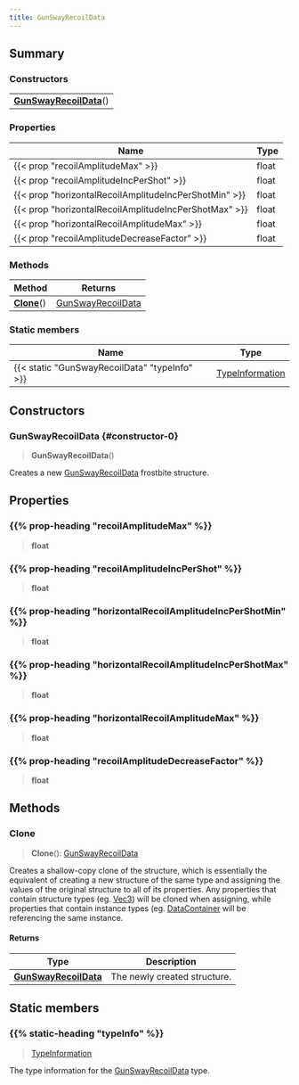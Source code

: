 ```yaml
---
title: GunSwayRecoilData
---
```



## Summary
### Constructors
| |
| ----------- |
| **[GunSwayRecoilData](#constructor-0)**() |

### Properties
| Name | Type |
| ---- | ---- |
| {{< prop "recoilAmplitudeMax" >}} | float |
| {{< prop "recoilAmplitudeIncPerShot" >}} | float |
| {{< prop "horizontalRecoilAmplitudeIncPerShotMin" >}} | float |
| {{< prop "horizontalRecoilAmplitudeIncPerShotMax" >}} | float |
| {{< prop "horizontalRecoilAmplitudeMax" >}} | float |
| {{< prop "recoilAmplitudeDecreaseFactor" >}} | float |

### Methods
| Method | Returns |
| ------ | ---- |
| **[Clone](#clone)**() | [GunSwayRecoilData](/vext/ref/fb/gunswayrecoildata) |

### Static members
| Name | Type |
| ---- | ---- |
| {{< static "GunSwayRecoilData" "typeInfo" >}} | [TypeInformation](/vext/ref/shared/class/typeinformation) |

## Constructors
### GunSwayRecoilData {#constructor-0}
> **GunSwayRecoilData**()

Creates a new [GunSwayRecoilData](/vext/ref/fb/gunswayrecoildata) frostbite structure.

## Properties
### {{% prop-heading "recoilAmplitudeMax" %}}
> **float**

### {{% prop-heading "recoilAmplitudeIncPerShot" %}}
> **float**

### {{% prop-heading "horizontalRecoilAmplitudeIncPerShotMin" %}}
> **float**

### {{% prop-heading "horizontalRecoilAmplitudeIncPerShotMax" %}}
> **float**

### {{% prop-heading "horizontalRecoilAmplitudeMax" %}}
> **float**

### {{% prop-heading "recoilAmplitudeDecreaseFactor" %}}
> **float**

## Methods
### Clone
> **Clone**(): [GunSwayRecoilData](/vext/ref/fb/gunswayrecoildata)

Creates a shallow-copy clone of the structure, which is essentially the equivalent of creating a new structure of the same type and assigning the values of the original structure to all of its properties. Any properties that contain structure types (eg. [Vec3](/vext/ref/shared/class/vec3)) will be cloned when assigning, while properties that contain instance types (eg. [DataContainer](/vext/ref/shared/class/datacontainer) will be referencing the same instance.

#### Returns
| Type | Description |
| ---- | ----------- |
| **[GunSwayRecoilData](/vext/ref/fb/gunswayrecoildata)** | The newly created structure. |

## Static members
### {{% static-heading "typeInfo" %}}
> [TypeInformation](/vext/ref/shared/class/typeinformation)

The type information for the [GunSwayRecoilData](/vext/ref/fb/gunswayrecoildata) type.


